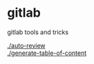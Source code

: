 # gitlab
gitlab tools and tricks 

[./auto-review](./auto-review)  
[./generate-table-of-content](./generate-table-of-content)

